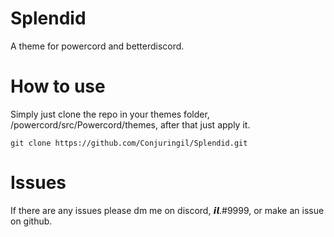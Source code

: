 # Splendid
A theme for powercord and betterdiscord.

# How to use
Simply just clone the repo in your themes folder, /powercord/src/Powercord/themes, after that just apply it.
```
git clone https://github.com/Conjuringil/Splendid.git
```

# Issues
If there are any issues please dm me on discord, 𝙞𝙡.#9999, or make an issue on github.
